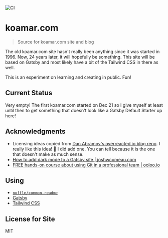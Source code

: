 ![CI](https://github.com/kenfeliciano/koamar.com/workflows/CI/badge.svg)

# koamar.com

> Source for koamar.com site and blog

The old koamar.com site hasn't really been anything since it was started in 1996. Now, 24 years later, it will hopefully be something. This site will be based on Gatsby and most likely have a bit of the Tailwind CSS in there as well.

This is an experiment on learning and creating in public. Fun!

## Current Status

Very empty! The first koamar.com started on Dec 21 so I give myself at least until then to get something that doesn't look like a Gatsby Default Starter up here!

## Acknowledgments

- Licensing ideas copied from [Dan Abramov's overreacted.io blog repo](https://github.com/gaearon/overreacted.io). I really like this idea! 🎉 I did add one. You can tell because it is the one that doesn't make as much sense.
- [How to add dark mode to a Gatsby site | joshwcomeau.com](https://www.joshwcomeau.com/react/dark-mode/)
- [FREE hands-on course about using Git in a professional team | ooloo.io](https://ooloo.io/project/github-flow)

## Using

- [`noffle/common-readme`](https://github.com/noffle/common-readme)
- [Gatsby](https://www.gatsbyjs.com/)
- [Tailwind CSS](https://tailwindcss.com/)

## License for Site

MIT
